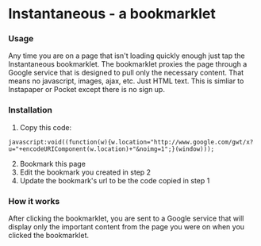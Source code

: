 Instantaneous - a bookmarklet
=============

### Usage
Any time you are on a page that isn't loading quickly enough just tap the Instantaneous bookmarklet.  The bookmarklet proxies the page through a Google service that is designed to pull only the necessary content.  That means no javascript, images, ajax, etc.  Just HTML text.  This is simliar to Instapaper or Pocket except there is no sign up.

### Installation

1. Copy this code:
```
javascript:void((function(w){w.location="http://www.google.com/gwt/x?u="+encodeURIComponent(w.location)+"&noimg=1";}(window)));
```

2. Bookmark this page
3. Edit the bookmark you created in step 2
4. Update the bookmark's url to be the code copied in step 1

### How it works
After clicking the bookmarklet, you are sent to a Google service that will display only the important content from the page you were on when you clicked the bookmarklet.
